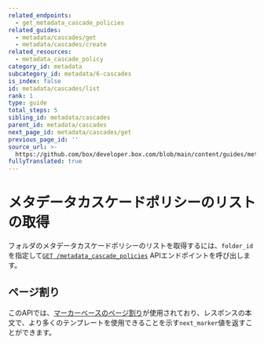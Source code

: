 ```yaml
---
related_endpoints:
  - get_metadata_cascade_policies
related_guides:
  - metadata/cascades/get
  - metadata/cascades/create
related_resources:
  - metadata_cascade_policy
category_id: metadata
subcategory_id: metadata/6-cascades
is_index: false
id: metadata/cascades/list
rank: 1
type: guide
total_steps: 5
sibling_id: metadata/cascades
parent_id: metadata/cascades
next_page_id: metadata/cascades/get
previous_page_id: ''
source_url: >-
  https://github.com/box/developer.box.com/blob/main/content/guides/metadata/6-cascades/1-list.md
fullyTranslated: true
---
```

# メタデータカスケードポリシーのリストの取得

フォルダのメタデータカスケードポリシーのリストを取得するには、`folder_id`を指定して[`GET /metadata_cascade_policies`][get_policies] APIエンドポイントを呼び出します。

<Samples id="get_metadata_cascade_policies">

</Samples>

## ページ割り

このAPIでは、[マーカーベースのページ割り][pagination]が使用されており、レスポンスの本文で、より多くのテンプレートを使用できることを示す`next_marker`値を返すことができます。

[get_policies]: e://get_metadata_cascade_policies

[pagination]: g://api-calls/pagination/marker-based

